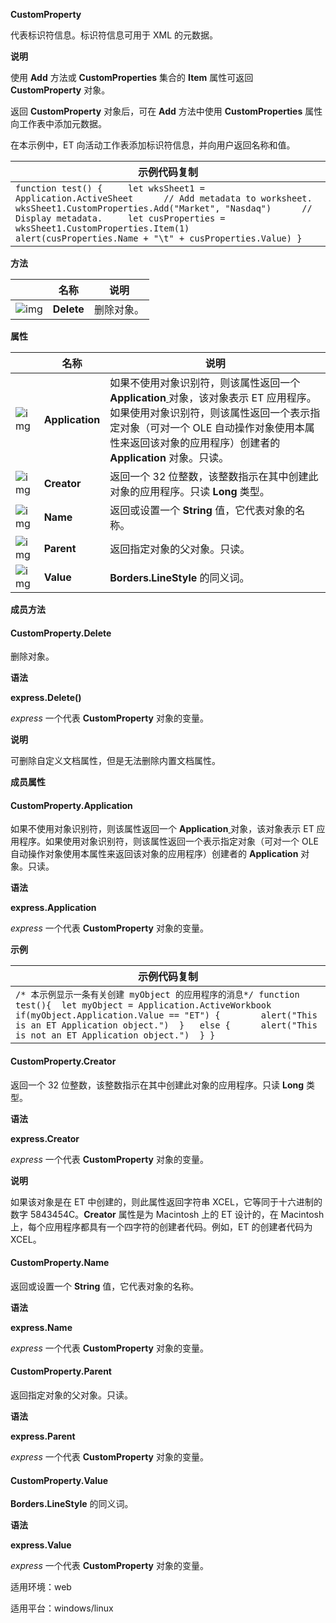 **CustomProperty**



代表标识符信息。标识符信息可用于 XML 的元数据。

**说明**

使用 **Add** 方法或 **CustomProperties** 集合的 **Item** 属性可返回 **CustomProperty** 对象。

返回 **CustomProperty** 对象后，可在 **Add** 方法中使用 **CustomProperties** 属性向工作表中添加元数据。

在本示例中，ET 向活动工作表添加标识符信息，并向用户返回名称和值。

| 示例代码复制                                                 |
| ------------------------------------------------------------ |
| `function test() {     let wksSheet1 = Application.ActiveSheet      // Add metadata to worksheet.     wksSheet1.CustomProperties.Add("Market", "Nasdaq")      // Display metadata.     let cusProperties = wksSheet1.CustomProperties.Item(1)     alert(cusProperties.Name + "\t" + cusProperties.Value) }` |

**方法**

|                                                              | 名称       | 说明       |
| ------------------------------------------------------------ | ---------- | ---------- |
| ![img](https://qn.cache.wpscdn.cn/encs/doc/office_v19/gif/methods.gif) | **Delete** | 删除对象。 |

**属性**

|                                                              | 名称            | 说明                                                         |
| ------------------------------------------------------------ | --------------- | ------------------------------------------------------------ |
| ![img](https://qn.cache.wpscdn.cn/encs/doc/office_v19/gif/properties.gif) | **Application** | 如果不使用对象识别符，则该属性返回一个 **Application**[ ](https://qn.cache.wpscdn.cn/encs/doc/office_v19/apiObjectTemplate.htm?page=topics/WPS%20%E5%9F%BA%E7%A1%80%E6%8E%A5%E5%8F%A3/%E8%A1%A8%E6%A0%BC%20API%20%E5%8F%82%E8%80%83/Application/Application%20.htm#jsObject_Application)对象，该对象表示 ET 应用程序。如果使用对象识别符，则该属性返回一个表示指定对象（可对一个 OLE 自动操作对象使用本属性来返回该对象的应用程序）创建者的 **Application** 对象。只读。 |
| ![img](https://qn.cache.wpscdn.cn/encs/doc/office_v19/gif/properties.gif) | **Creator**     | 返回一个 32 位整数，该整数指示在其中创建此对象的应用程序。只读 **Long** 类型。 |
| ![img](https://qn.cache.wpscdn.cn/encs/doc/office_v19/gif/properties.gif) | **Name**        | 返回或设置一个 **String** 值，它代表对象的名称。             |
| ![img](https://qn.cache.wpscdn.cn/encs/doc/office_v19/gif/properties.gif) | **Parent**      | 返回指定对象的父对象。只读。                                 |
| ![img](https://qn.cache.wpscdn.cn/encs/doc/office_v19/gif/properties.gif) | **Value**       | **Borders.LineStyle** 的同义词。                             |

**成员方法**

#### **CustomProperty.Delete**

删除对象。

**语法**

**express.Delete()**

*express*   一个代表 **CustomProperty** 对象的变量。

**说明**

可删除自定义文档属性，但是无法删除内置文档属性。

**成员属性**

#### **CustomProperty.Application**

如果不使用对象识别符，则该属性返回一个 **Application**[ ](https://qn.cache.wpscdn.cn/encs/doc/office_v19/apiObjectTemplate.htm?page=topics/WPS%20%E5%9F%BA%E7%A1%80%E6%8E%A5%E5%8F%A3/%E8%A1%A8%E6%A0%BC%20API%20%E5%8F%82%E8%80%83/Application/Application%20.htm#jsObject_Application)对象，该对象表示 ET 应用程序。如果使用对象识别符，则该属性返回一个表示指定对象（可对一个 OLE 自动操作对象使用本属性来返回该对象的应用程序）创建者的 **Application** 对象。只读。

**语法**

**express.Application**

*express*   一个代表 **CustomProperty** 对象的变量。

**示例**

| 示例代码复制                                                 |
| ------------------------------------------------------------ |
| `/* 本示例显示一条有关创建 myObject 的应用程序的消息*/ function test(){ 	let myObject = Application.ActiveWorkbook 	if(myObject.Application.Value == "ET") { 		alert("This is an ET Application object.") 	} 	else { 		alert("This is not an ET Application object.") 	} }` |

#### **CustomProperty.Creator**

返回一个 32 位整数，该整数指示在其中创建此对象的应用程序。只读 **Long** 类型。

**语法**

**express.Creator**

*express*   一个代表 **CustomProperty** 对象的变量。

**说明**

如果该对象是在 ET 中创建的，则此属性返回字符串 XCEL，它等同于十六进制的数字 5843454C。**Creator** 属性是为 Macintosh 上的 ET 设计的，在 Macintosh 上，每个应用程序都具有一个四字符的创建者代码。例如，ET 的创建者代码为 XCEL。

#### **CustomProperty.Name**

返回或设置一个 **String** 值，它代表对象的名称。

**语法**

**express.Name**

*express*   一个代表 **CustomProperty** 对象的变量。

#### **CustomProperty.Parent**

返回指定对象的父对象。只读。

**语法**

**express.Parent**

*express*   一个代表 **CustomProperty** 对象的变量。

#### **CustomProperty.Value**

**Borders.LineStyle** 的同义词。

**语法**

**express.Value**

*express*   一个代表 **CustomProperty** 对象的变量。

适用环境：web

适用平台：windows/linux